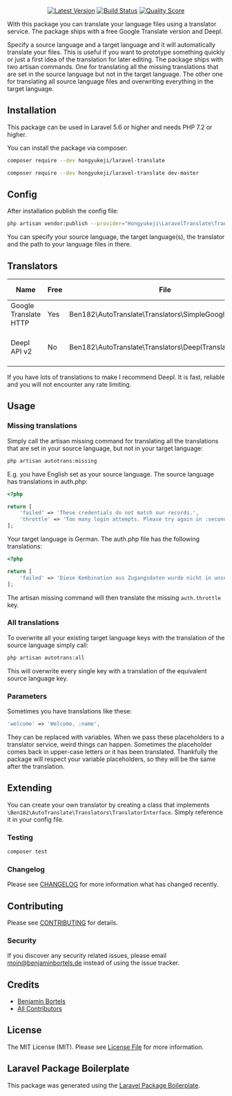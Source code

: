 <p align="center"><a href="https://github.com/hongyukeji/laravel-translate/releases"><img src="https://camo.githubusercontent.com/7aeaaffdab372bb7f1a7bc771400d9e18295916b/68747470733a2f2f696d672e736869656c64732e696f2f6769746875622f72656c656173652f62656e3138322f6c61726176656c2d6175746f2d7472616e736c6174652e7376673f7374796c653d666c61742d737175617265" alt="Latest Version" data-canonical-src="https://img.shields.io/github/release/hongyukeji/laravel-translate.svg?style=flat-square" style="max-width:100%;"></a>
<a href="https://travis-ci.org/hongyukeji/laravel-translate" rel="nofollow"><img src="https://camo.githubusercontent.com/8c01aa130a16fabf6a8e313719f4f274c7c401b4/68747470733a2f2f696d672e736869656c64732e696f2f7472617669732f62656e3138322f6c61726176656c2d6175746f2d7472616e736c6174652f6d61737465722e7376673f7374796c653d666c61742d737175617265" alt="Build Status" data-canonical-src="https://img.shields.io/travis/hongyukeji/laravel-translate/master.svg?style=flat-square" style="max-width:100%;"></a>
<a href="https://scrutinizer-ci.com/g/hongyukeji/laravel-translate" rel="nofollow"><img src="https://camo.githubusercontent.com/a2132ab348aaaeae4e0cfee432965a86b8d6b7af/68747470733a2f2f696d672e736869656c64732e696f2f7363727574696e697a65722f672f62656e3138322f6c61726176656c2d6175746f2d7472616e736c6174652e7376673f7374796c653d666c61742d737175617265" alt="Quality Score" data-canonical-src="https://img.shields.io/scrutinizer/g/hongyukeji/laravel-translate.svg?style=flat-square" style="max-width:100%;"></a></p>

With this package you can translate your language files using a translator service. The package ships with a free Google Translate version and Deepl.

Specify a source language and a target language and it will automatically translate your files. This is useful if you want to prototype something quickly or just a first idea of the translation for later editing. The package ships with two artisan commands. One for translating all the missing translations that are set in the source language but not in the target language. The other one for translating all source language files and overwriting everything in the target language.

## Installation

This package can be used in Laravel 5.6 or higher and needs PHP 7.2 or higher.

You can install the package via composer:

```bash
composer require --dev hongyukeji/laravel-translate

composer require --dev hongyukeji/laravel-translate dev-master
```

## Config

After installation publish the config file:

```bash
php artisan vendor:publish --provider="Hongyukeji\LaravelTranslate\TranslateServiceProvider"
```

You can specify your source language, the target language(s), the translator and the path to your language files in there.

## Translators

| Name                  | Free | File                                                    | Documentation                       | Available languages |
|-----------------------|------|---------------------------------------------------------|-------------------------------------|----------|
| Google Translate HTTP | Yes  | Ben182\AutoTranslate\Translators\SimpleGoogleTranslator | /                                   | Over 100 |
| Deepl API v2          | No   | Ben182\AutoTranslate\Translators\DeeplTranslator        | [Documentation](https://www.deepl.com/docs-api.html) | EN, DE, FR, ES, PT, IT, NL, PL, RU |

If you have lots of translations to make I recommend Deepl. It is fast, reliable and you will not encounter any rate limiting.

## Usage

### Missing translations

Simply call the artisan missing command for translating all the translations that are set in your source language, but not in your target language:

```bash
php artisan autotrans:missing
```

E.g. you have English set as your source language. The source language has translations in auth.php:

```php
<?php

return [
    'failed' => 'These credentials do not match our records.',
    'throttle' => 'Too many login attempts. Please try again in :seconds seconds.',
];
```

Your target language is German. The auth.php file has the following translations:

```php
<?php

return [
    'failed' => 'Diese Kombination aus Zugangsdaten wurde nicht in unserer Datenbank gefunden.',
];
```

The artisan missing command will then translate the missing `auth.throttle` key.

### All translations

To overwrite all your existing target language keys with the translation of the source language simply call:

```bash
php artisan autotrans:all
```

This will overwrite every single key with a translation of the equivalent source language key.

### Parameters

Sometimes you have translations like these:

```php
'welcome' => 'Welcome, :name',
```

They can be replaced with variables. When we pass these placeholders to a translator service, weird things can happen. Sometimes the placeholder comes back in upper-case letters or it has been translated. Thankfully the package will respect your variable placeholders, so they will be the same after the translation.

## Extending

You can create your own translator by creating a class that implements `\Ben182\AutoTranslate\Translators\TranslatorInterface`. Simply reference it in your config file.

### Testing

``` bash
composer test
```

### Changelog

Please see [CHANGELOG](CHANGELOG.md) for more information what has changed recently.

## Contributing

Please see [CONTRIBUTING](CONTRIBUTING.md) for details.

### Security

If you discover any security related issues, please email moin@benjaminbortels.de instead of using the issue tracker.

## Credits

- [Benjamin Bortels](https://github.com/ben182)
- [All Contributors](../../contributors)

## License

The MIT License (MIT). Please see [License File](LICENSE.md) for more information.

## Laravel Package Boilerplate

This package was generated using the [Laravel Package Boilerplate](https://laravelpackageboilerplate.com).
